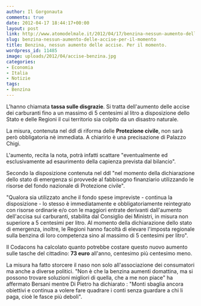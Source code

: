```yaml
---
author: Il Gorgonauta
comments: true
date: 2012-04-17 18:44:17+00:00
layout: post
link: http://www.atomodelmale.it/2012/04/17/benzina-nessun-aumento-delle-accise-per-il-momento/
slug: benzina-nessun-aumento-delle-accise-per-il-momento
title: Benzina, nessun aumento delle accise. Per il momento.
wordpress_id: 11485
image: uploads/2012/04/accise-benzina.jpg
categories:
- Economia
- Italia
- Notizie
tags:
- Benzina
---
```



L'hanno chiamata **tassa sulle disgrazie**. Si tratta dell'aumento delle accise dei carburanti fino a un massimo di 5 centesimi al litro a disposizione dello Stato e delle Regioni il cui territorio sia colpito da un disastro naturale.

La misura, contenuta nel ddl di riforma delle **Protezione civile**, non sarà però obbligatoria nè immediata. A chiarirlo è una precisazione di Palazzo Chigi.

L'aumento, recita la nota, potrà infatti scattare "eventualmente ed esclusivamente ad esaurimento della capienza prevista dal bilancio".

Secondo la disposizione contenuta nel ddl "nel momento della dichiarazione dello stato di emergenza si provvede al fabbisogno finanziario utilizzando le risorse del fondo nazionale di Protezione civile".

"Qualora sia utilizzato anche il fondo spese impreviste - continua la disposizione - lo stesso è immediatamente e obbligatoriamente reintegrato con risorse ordinarie e/o con le maggiori entrate derivanti dall'aumento dell'accisa sui carburanti, stabilita dal Consiglio dei Ministri, in misura non superiore a 5 centesimi per litro. Al momento della dichiarazione dello stato di emergenza, inoltre, le Regioni hanno facoltà di elevare l'imposta regionale sulla benzina di loro competenza sino al massimo di 5 centesimi per litro".

Il Codacons ha calcolato quanto potrebbe costare questo nuovo aumento sulle tasche del cittadino: **73 euro** all'anno, centesimo più centesimo meno.

La misura ha fatto storcere il naso non solo all'associazione dei consumatori ma anche a diverse politici. "Non è che la benzina aumenti domattina, ma si possono trovare soluzioni migliori di quella, che a me non piace" ha affermato Bersani mentre Di Pietro ha dichiarato : "Monti sbaglia ancora obiettivi e continua a volere fare quadrare i conti senza guardare a chi li paga, cioè le fasce più deboli".

